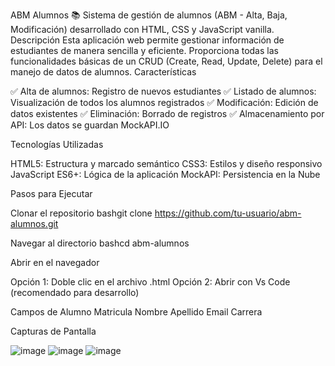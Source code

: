 ABM Alumnos 📚
Sistema de gestión de alumnos (ABM - Alta, Baja, Modificación) desarrollado con HTML, CSS y JavaScript vanilla.
Descripción
Esta aplicación web permite gestionar información de estudiantes de manera sencilla y eficiente. Proporciona todas las funcionalidades básicas de un CRUD (Create, Read, Update, Delete) para el manejo de datos de alumnos.
Características

✅ Alta de alumnos: Registro de nuevos estudiantes
✅ Listado de alumnos: Visualización de todos los alumnos registrados
✅ Modificación: Edición de datos existentes
✅ Eliminación: Borrado de registros
✅ Almacenamiento por API: Los datos se guardan MockAPI.IO

Tecnologías Utilizadas

HTML5: Estructura y marcado semántico
CSS3: Estilos y diseño responsivo
JavaScript ES6+: Lógica de la aplicación
MockAPI: Persistencia en la Nube

Pasos para Ejecutar

Clonar el repositorio
bashgit clone https://github.com/tu-usuario/abm-alumnos.git

Navegar al directorio
bashcd abm-alumnos

Abrir en el navegador

Opción 1: Doble clic en el archivo .html
Opción 2: Abrir con Vs Code (recomendado para desarrollo)

Campos de Alumno
Matricula 
Nombre
Apellido
Email
Carrera

Capturas de Pantalla

![image](https://github.com/user-attachments/assets/908bf8b5-ffcf-4de3-aeb1-e6b0d1b57aef)
![image](https://github.com/user-attachments/assets/b1fb1de1-db49-45ec-8e9c-c045523bfb0d)
![image](https://github.com/user-attachments/assets/cea60934-7639-4092-9c7f-e340f49f1644)


